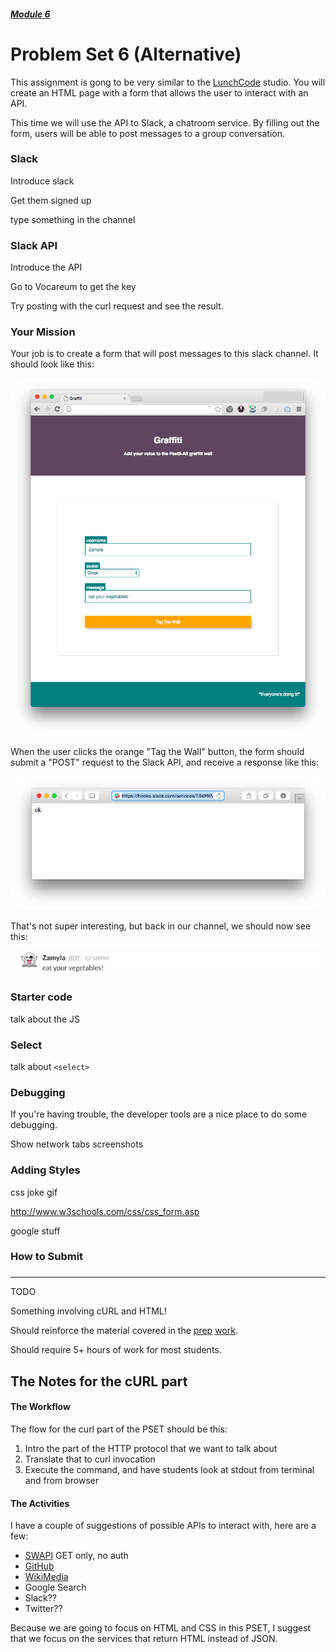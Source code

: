 ##### [Module 6](../../../)

# Problem Set 6 (Alternative)

This assignment is gong to be very similar to the [LunchCode]() studio. You will create an HTML page with a form that allows the user to interact with an API.

This time we will use the API to Slack, a chatroom service. By filling out the form, users will be able to post messages to a group conversation.

### Slack

Introduce slack

Get them signed up

type something in the channel


### Slack API

Introduce the API

Go to Vocareum to get the key

Try posting with the curl request and see the result.


### Your Mission

Your job is to create a form that will post messages to this slack channel. It should look like this:

<img src="screenshots/graffiti.png"/>

When the user clicks the orange "Tag the Wall" button, the form should submit a "POST" request to the Slack API, and receive a response like this:

<img src="screenshots/response.png"/>

That's not super interesting, but back in our channel, we should now see this:

<img src="screenshots/zamylapost.png"/>


### Starter code

talk about the JS


### Select

talk about `<select>`


### Debugging

If you're having trouble, the developer tools are a nice place to do some debugging. 

Show network tabs screenshots


### Adding Styles

css joke gif

http://www.w3schools.com/css/css_form.asp

google stuff


### How to Submit


### 







***

TODO

Something involving cURL and HTML!

Should reinforce the material covered in the 
<a href="../../class1-prep" target="_blank">prep</a>
<a href="../../class2-prep" target="_blank">work</a>.

Should require 5+ hours of work for most students.

## The Notes for the cURL part

#### The Workflow

The flow for the curl part of the PSET should be this:

1. Intro the part of the HTTP protocol that we want to talk about
2. Translate that to curl invocation
3. Execute the command, and have students look at stdout from terminal and from browser

#### The Activities

I have a couple of suggestions of possible APIs to interact with, here are a few:

- [SWAPI](swapi.co) GET only, no auth
- [GitHub](https://developer.github.com/v3/)
- [WikiMedia](https://en.wikipedia.org/w/api.php)
- Google Search
- Slack??
- Twitter??

Because we are going to focus on HTML and CSS in this PSET, I suggest that we focus on
the services that return HTML instead of JSON. 
